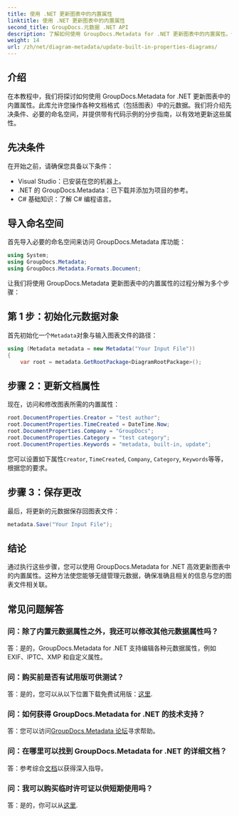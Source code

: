 ```yaml
---
title: 使用 .NET 更新图表中的内置属性
linktitle: 使用 .NET 更新图表中的内置属性
second_title: GroupDocs.元数据 .NET API
description: 了解如何使用 GroupDocs.Metadata for .NET 更新图表中的内置属性。使用代码示例无缝修改元数据。
weight: 14
url: /zh/net/diagram-metadata/update-built-in-properties-diagrams/
---
```

## 介绍
在本教程中，我们将探讨如何使用 GroupDocs.Metadata for .NET 更新图表中的内置属性。此库允许您操作各种文档格式（包括图表）中的元数据。我们将介绍先决条件、必要的命名空间，并提供带有代码示例的分步指南，以有效地更新这些属性。

## 先决条件

在开始之前，请确保您具备以下条件：

- Visual Studio：已安装在您的机器上。
- .NET 的 GroupDocs.Metadata：已下载并添加为项目的参考。
- C# 基础知识：了解 C# 编程语言。

## 导入命名空间

首先导入必要的命名空间来访问 GroupDocs.Metadata 库功能：

```csharp
using System;
using GroupDocs.Metadata;
using GroupDocs.Metadata.Formats.Document;
```

让我们将使用 GroupDocs.Metadata 更新图表中的内置属性的过程分解为多个步骤：

## 第 1 步：初始化元数据对象

首先初始化一个`Metadata`对象与输入图表文件的路径：

```csharp
using (Metadata metadata = new Metadata("Your Input File"))
{
    var root = metadata.GetRootPackage<DiagramRootPackage>();
```

## 步骤 2：更新文档属性

现在，访问和修改图表所需的内置属性：

```csharp
root.DocumentProperties.Creator = "test author";
root.DocumentProperties.TimeCreated = DateTime.Now;
root.DocumentProperties.Company = "GroupDocs";
root.DocumentProperties.Category = "test category";
root.DocumentProperties.Keywords = "metadata, built-in, update";
```

您可以设置如下属性`Creator`, `TimeCreated`, `Company`, `Category`, `Keywords`等等，根据您的要求。

## 步骤 3：保存更改

最后，将更新的元数据保存回图表文件：

```csharp
metadata.Save("Your Input File");
```

## 结论

通过执行这些步骤，您可以使用 GroupDocs.Metadata for .NET 高效更新图表中的内置属性。这种方法使您能够无缝管理元数据，确保准确且相关的信息与您的图表文件相关联。


## 常见问题解答

### 问：除了内置元数据属性之外，我还可以修改其他元数据属性吗？
答：是的，GroupDocs.Metadata for .NET 支持编辑各种元数据属性，例如 EXIF、IPTC、XMP 和自定义属性。

### 问：购买前是否有试用版可供测试？
答：是的，您可以从以下位置下载免费试用版：[这里](https://releases.groupdocs.com/).

### 问：如何获得 GroupDocs.Metadata for .NET 的技术支持？
答：您可以访问[GroupDocs.Metadata 论坛](https://forum.groupdocs.com/c/metadata/14)寻求帮助。

### 问：在哪里可以找到 GroupDocs.Metadata for .NET 的详细文档？
答：参考综合[文档](https://tutorials.groupdocs.com/metadata/net/)以获得深入指导。

### 问：我可以购买临时许可证以供短期使用吗？
答：是的，你可以从[这里](https://purchase.groupdocs.com/temporary-license/).